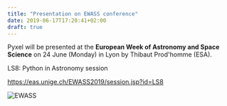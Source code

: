 ```yaml
---
title: "Presentation on EWASS conference"
date: 2019-06-17T17:20:41+02:00
draft: true
---
```


Pyxel will be presented at the **European Week of Astronomy and Space Science**
on 24 June (Monday) in Lyon by Thibaut Prod'homme (ESA). 

LS8: Python in Astronomy session
   
https://eas.unige.ch/EWASS2019/session.jsp?id=LS8    


![EWASS](img/ewass.png "EWASS")
